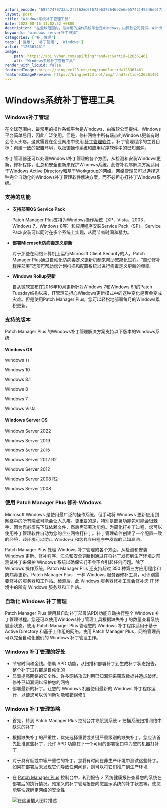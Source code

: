 ```yaml
---
arturl_encode: "68747470733a:2f2f626c6f672e6373646e2e6e65742f49546d6f737465722f:61727469636c652f64657461696c732f313236333631343631"
layout: post
title: "Windows系统补丁管理工具"
date: 2022-08-16 11:02:52 +0800
description: "在全球范围内，最常用的操作系统平台是Windows，由微软公司提供。Windows平台简单易用，因此"
keywords: "windows server补丁扫描"
categories: ['补丁管理']
tags: ['运维', '补丁管理', 'Windows']
artid: "126361461"
image:
    path: https://api.vvhan.com/api/bing?rand=sj&artid=126361461
    alt: "Windows系统补丁管理工具"
render_with_liquid: false
featuredImage: https://bing.ee123.net/img/rand?artid=126361461
featuredImagePreview: https://bing.ee123.net/img/rand?artid=126361461
---
```


# Windows系统补丁管理工具

### Windows补丁管理

在全球范围内，最常用的操作系统平台是Windows，由微软公司提供。Windows平台简单易用，因此广泛使用。但是，修补网络中所有端点的Windows更新有时会令人头疼。这就需要在企业网络中使用
[补丁管理软件](https://www.manageengine.cn/patch-management/download.html?csdn)
。补丁管理程序的主要目标：创建一致的配置环境，以抵御操作系统和应用程序软件中的已知漏洞。

补丁管理器还可以处理Windows补丁管理的各个方面，从检测和安装Windows更新，修补程序，汇总和安全更新来保护Windows系统。此修补程序解决方案适用于Windows Active Directory和基于Workgroup的网络。网络管理员可以选择这种完全自动化的Windows补丁管理软件解决方案，而不必担心打补丁Windows系统。

### 支持的功能

* **支持部署OS Service Pack**
    
  Patch Manager Plus支持为Windows操作系统（XP，Vista，2003，Windows 7，Windows 8等）和应用程序安装Service Pack（SP）。Service Pack安装可以同时在多个系统上实现，从而节省时间和精力。
* **部署Microsoft防病毒定义更新**
    
  对于那些在网络计算机上运行Microsoft Client Security的人，Patch Manager Plus通过自动化防病毒定义更新机制来帮助您简化过程。“自动修补程序部署”选项可帮助您计划扫描和配置系统以进行病毒定义更新的频率。
* **Windows Rollup更新**
    
  自从微软宣布在2016年10月更新针对Windows 7和Windows 8.1的Patch Tuesday结构以来，IT管理员担心Windows更新模式中的这种变化是否会变成灾难。但是使用Patch Manager Plus，您可以轻松地部署每月的Windows累积更新。

### 支持的版本

Patch Manager Plus 的Windows补丁管理解决方案支持以下版本的Windows系统

#### Windows OS

Windows 11
  
Windows 10
  
Windows 8.1
  
Windows 8
  
Windows 7
  
Windows Vista

#### Windows Server OS

Windows Server 2022
  
Windows Server 2019
  
Windows Server 2016
  
Windows Server 2012 R2
  
Windows Server 2012
  
Windows Server 2008 R2
  
Windows Server 2008

### 使用 Patch Manager Plus 修补 Windows

Microsoft Windows 是使用最广泛的操作系统，但手动将 Windows 更新应用到网络中的所有端点可能会让人头疼。更重要的是，特别是部署功能包可能会很棘手，因为您必须先下载依赖文件，然后再部署功能包。为简化打补丁过程，您可以使用补丁管理软件自动为您的企业网络打补丁。补丁管理软件创建了一个配置一致的环境，该环境可以防止 Windows 和您的应用程序中发现的已知漏洞。

Patch Manager Plus 处理 Windows 补丁管理的各个方面，从检测和安装 Windows 更新、修补程序、汇总和安全更新到通过在将补丁发布到生产环境之前测试补丁来保护 Windows 系统以确保它们不会不会引起任何问题。除了 Windows 操作系统，Patch Manager Plus 还支持超过 350 种第三方应用程序和防病毒更新。Patch Manager Plus - 一种 Windows 服务器修补工具，可识别需要修补的服务器和工作站。检测后，此 Windows 服务器修补工具会修补您 IT 环境中的所有 Windows 服务器和工作站。

### 自动化 Windows 补丁管理

Patch Manager Plus 使用其自动补丁部署(APD)功能自动执行整个 Windows 补丁管理过程。您还可以使用Windows补丁管理工具根据缺失补丁的数量查看系统健康状态。使用 Patch Manager Plus 管理您的 Windows 补丁程序适用于基于 Active Directory 和基于工作组的网络。使用 Patch Manager Plus，网络管理员可以完全自动化他们的 Windows 补丁管理工作。

### Windows 补丁管理的好处

* 节省时间和金钱。借助 APD 功能，从扫描和部署补丁到生成补丁状态报告，整个补丁过程都是自动化的
* 显着提高网络的安全性。许多网络攻击利用已知漏洞来窃取数据并造成破坏。修补已知漏洞以保护您的网络
* 部署最新的补丁。让您的 Windows 机器使用最新的 Windows 补丁程序运行，以便您可以访问新功能和错误修复

### Windows 补丁管理策略

* 首先，转到 Patch Manager Plus 控制台并导航到系统 > 扫描系统扫描网络中缺失的补丁
* 根据缺失补丁的严重性，优先选择重要或关键严重级别的缺失补丁。您应该首先批准这些补丁，允许 APD 功能在下一个可用的部署窗口中为您的机器打补丁
* 对于具有低或中等严重性的补丁，您将有时间在非生产环境中测试这些补丁。如果在部署后未发现它们导致任何问题，则可以将它们推广到生产环境
* 在
  [Patch Manager Plus](https://www.manageengine.cn/patch-management/request-demo.html?csdn)
  控制台中，转到报告 > 系统健康报告查看您的系统在部署后的执行情况。预定义的补丁管理报告向您显示系统的补丁状态等，使您能够快速确定网络的安全性
    
  ![在这里插入图片描述](https://i-blog.csdnimg.cn/blog_migrate/2e77702de5d21b778f1e9c10208703b3.png#pic_center)